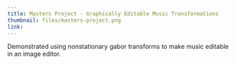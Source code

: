 ```yaml
---
title: Masters Project - Graphically Editable Music Transformations
thumbnail: files/masters-project.png
link: 
---
```


Demonstrated using nonstationary gabor transforms to make music editable in an image editor. 